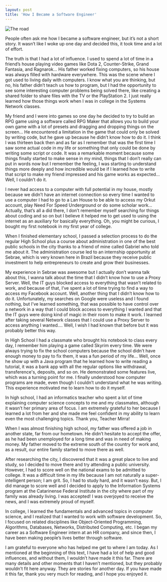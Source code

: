 ```yaml
---
layout: post
title: 'How I Became a Software Engineer'
---
```


![The road](/assets/images/road.png)

People often ask me how I became a software engineer, but it’s not a short story. It wasn’t like I woke up one day and
decided this, it took time and a lot of effort.

The truth is that I had a lot of influence. I used to spend a lot of time in a friend’s house playing video games like
Dota 2, Counter-Strike, Grand Fantasia, and Ragnarok… His father worked fixing computers, so his house was always filled
with hardware everywhere. This was the scene where I got used to living daily with computers. I know what you are
thinking, but no, his father didn’t teach us how to program, but I had the opportunity to see some interesting computer
problems being solved there, like creating a shared folder to share files with the TV or the PlayStation 2. I just
really learned how those things work when I was in college in the Systems Network classes.

My friend and I were into games so one day he decided to try to build an RPG game using a software called RPG Maker that
allows you to build your own game with a lot of presets and dragging and dropping things on the screen… He encountered a
limitation in the game that could only be solved by writing code, but he gave up because he didn’t know how to do it. I
think I was thirteen back then and as far as I remember that was the first time I saw some actual code in my life or
something that only could be done by writing some script or code. It was a remarkable moment because some things finally
started to make sense in my mind, things that I don’t really can put in words now but I remember the feeling, I was
starting to understand things more deeply and how incredible would be if I learned how to write that script to make my
friend impressed and his game works as expected… Well, I couldn’t do it.

I never had access to a computer with full potential in my house, mostly because we didn’t have an internet connection
so every time I wanted to use a computer I had to go to a Lan House to be able to access my Orkut account, play Need For
Speed Underground or do some scholar work… Actually, that’s all a did there, I don’t remember myself searching for
things about coding and so on but I believe it helped me to get used to using the internet as an auxiliary for basically
everything. Oh, you might be curious, I bought my first notebook in my first year of college.

When I finished elementary school, I passed a selection process to do the regular High School plus a course about
administration in one of the best public schools in the city thanks to a friend of mine called Gabriel who told me about
it. The administration course led to an internship opportunity at Sebrae, which is very known here in Brazil because
they receive public investment to help entrepreneurs to create and grow their businesses.

My experience in Sebrae was awesome but I actually don’t wanna talk about this, I wanna talk about the time that I
didn’t know how to use a Proxy Server. Well, the IT guys blocked access to everything that wasn’t related to work, and
because of that, I’ve spent a lot of time trying to find a way to access my Facebook account. Well, another thing that I
didn’t know how to do it. Unfortunately, my searches on Google were useless and I found nothing, but I’ve learned
something, that was possible to have control over a network in a way that I could block access to everything I wanted
and that the IT guys were doing kind of magic in their room to make it work. I learned after taking several Network
classes that I could use a Proxy Server to access anything I wanted.… Well, I wish I had known that before but it was
probably better this way.

In High School I had a classmate who brought his notebook to class every day, I remember him playing a game called
Skyrim every time. We were always trying to fix the school computers because the school didn’t have enough money to pay
to fix them, it was a fun period of my life… Well, once he show up with a Java program that he learned how to write
reading a tutorial, it was a bank app with all the regular options like withdrawal, transference's, deposits, and so on.
He demonstrated some features live, which was a turning point for me. I finally understood how computer programs are
made, even though I couldn’t understand what he was writing. This experience motivated me to learn how to do it myself.

In high school, I had an informatics teacher who spent a lot of time explaining computer science concepts to me and my
classmates, although it wasn’t her primary area of focus. I am extremely grateful to her because I learned a lot from
her and she made me feel confident in my ability to learn even the most challenging topics. Thank you, Teacher Mirra!

When I was almost finishing high school, my father was offered a job in another state, far from our hometown. He didn’t
hesitate to accept the offer, as he had been unemployed for a long time and was in need of making money. My father moved
to the extreme south of the country for work and, as a result, our entire family started to move there as well.

After researching the city, I discovered that it was a great place to live and study, so I decided to move there and try
attending a public university. However, I had to score well on the national exams to be admitted to college. It was a
difficult time in my life because I am not naturally a super-intelligent person; I am grit. So, I had to study hard, and
it wasn’t easy. But, I did manage to score well and I decided to apply to the Information Systems program at the
Catarinense Federal Institute in the city where part of my family was already living. I was accepted! I was overjoyed to
receive the news, and I was extremely proud of myself.

In college, I learned the fundamentals and advanced topics in computer science, and I realized that I wanted to work
with software development. So, I focused on related disciplines like Object-Oriented Programming, Algorithms, Databases,
Networks, Distributed Computing, etc. I began my career as a Software Engineer intern at an HR company, and since then, I have been making
people’s lives better through software.

I am grateful to everyone who has helped me get to where I am today. As I mentioned at the beginning of this text, I
have had a lot of help and good influences, and without them, I wouldn’t have made it this far. There are many details
and other moments that I haven’t mentioned, but they probably wouldn’t fit here anyway. They are stories for another
day. If you have made it this far, thank you very much for reading, and I hope you enjoyed it.
